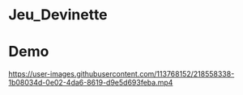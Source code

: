 # Jeu_Devinette
# Demo
https://user-images.githubusercontent.com/113768152/218558338-1b08034d-0e02-4da6-8619-d9e5d693feba.mp4
